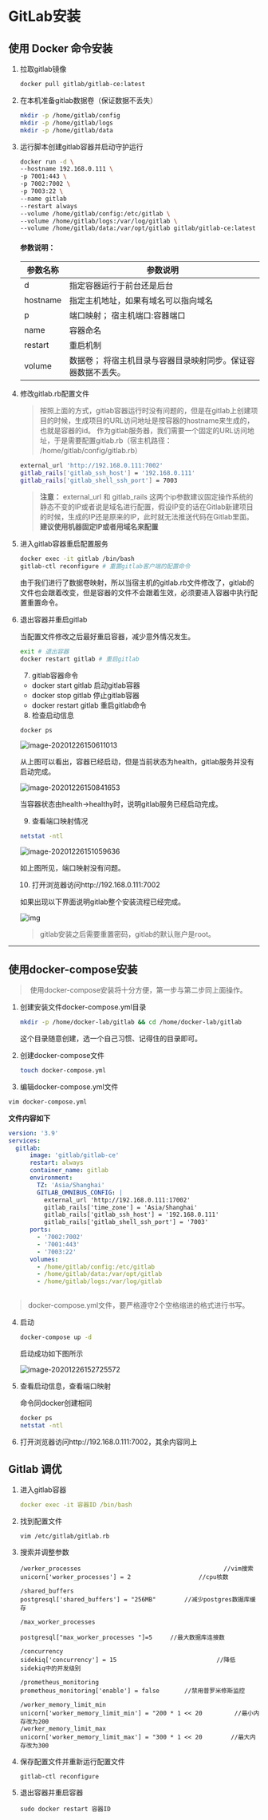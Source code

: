# GitLab安装

## 使用 Docker 命令安装

1. 拉取gitlab镜像

   ```sh
   docker pull gitlab/gitlab-ce:latest
   ```

2. 在本机准备gitlab数据卷（保证数据不丢失）

   ```sh
   mkdir -p /home/gitlab/config
   mkdir -p /home/gitlab/logs
   mkdir -p /home/gitlab/data
   ```

3. 运行脚本创建gitlab容器并启动守护运行

   ```sh
   docker run -d \
   --hostname 192.168.0.111 \
   -p 7001:443 \
   -p 7002:7002 \
   -p 7003:22 \
   --name gitlab
   --restart always
   --volume /home/gitlab/config:/etc/gitlab \
   --volume /home/gitlab/logs:/var/log/gitlab \
   --volume /home/gitlab/data:/var/opt/gitlab gitlab/gitlab-ce:latest
   ```

   #### 参数说明：

   | 参数名称 | 参数说明                                                      |
   | -------- | ------------------------------------------------------------- |
   | d        | 指定容器运行于前台还是后台                                    |
   | hostname | 指定主机地址，如果有域名可以指向域名                          |
   | p        | 端口映射； 宿主机端口:容器端口                                |
   | name     | 容器命名                                                      |
   | restart  | 重启机制                                                      |
   | volume   | 数据卷； 将宿主机目录与容器目录映射同步。保证容器数据不丢失。 |

4. 修改gitlab.rb配置文件

   > 按照上面的方式，gitlab容器运行时没有问题的，但是在gitlab上创建项目的时候，生成项目的URL访问地址是按容器的hostname来生成的， 也就是容器的id。 作为gitlab服务器，我们需要一个固定的URL访问地址，于是需要配置gitlab.rb（宿主机路径： /home/gitlab/config/gitlab.rb）

   ```	sh
   external_url 'http://192.168.0.111:7002'
   gitlab_rails['gitlab_ssh_host'] = '192.168.0.111'
   gitlab_rails['gitlab_shell_ssh_port'] = 7003
   ```

   > **注意：** external_url 和 gitlab_rails 这两个ip参数建议固定操作系统的静态不变的IP或者说是域名进行配置，假设IP变的话在Gitlab新建项目的时候，生成的IP还是原来的IP，此时就无法推送代码在Gitlab里面。**建议使用机器固定IP或者用域名来配置**

5. 进入gitlab容器重启配置服务

   ```sh
   docker exec -it gitlab /bin/bash
   gitlab-ctl reconfigure # 重置gitlab客户端的配置命令
   ```

   由于我们进行了数据卷映射，所以当宿主机的gitlab.rb文件修改了，gitlab的文件也会跟着改变，但是容器的文件不会跟着生效，必须要进入容器中执行配置重置命令。

 6. 退出容器并重启gitlab

    当配置文件修改之后最好重启容器，减少意外情况发生。

    ```sh
    exit # 退出容器
    docker restart gitlab # 重启gitlab
    ```

	7. gitlab容器命令

    * docker start gitlab 启动gitlab容器
    * docker stop gitlab 停止gitlab容器
    * docker restart gitlab 重启gitlab命令

	8. 检查启动信息

    ```sh
    docker ps
    ```

    <img src="GitLab安装.assets/image-20201226150611013.png" alt="image-20201226150611013"  />

    从上图可以看出，容器已经启动，但是当前状态为health，gitlab服务并没有启动完成。

    ![image-20201226150841653](GitLab安装.assets/image-20201226150841653.png)

    当容器状态由health->healthy时，说明gitlab服务已经启动完成。

	9. 查看端口映射情况

    ```sh
    netstat -ntl
    ```

    ![image-20201226151059636](C:\Users\Hale\AppData\Roaming\Typora\typora-user-images\image-20201226151059636.png)

    如上图所见，端口映射没有问题。

	10. 打开浏览器访问http://192.168.0.111:7002

     如果出现以下界面说明gitlab整个安装流程已经完成。

     ![img](GitLab安装.assets/14586304-6e4f38e8036d9c9f.png)

     > gitlab安装之后需要重置密码，gitlab的默认账户是root。

----



## 使用docker-compose安装

> ​	使用docker-compose安装将十分方便，第一步与第二步同上面操作。

1. 创建安装文件docker-compose.yml目录

   ```sh
   mkdir -p /home/docker-lab/gitlab && cd /home/docker-lab/gitlab
   ```

   这个目录随意创建，选一个自己习惯、记得住的目录即可。

2. 创建docker-compose文件

   ```sh
   touch docker-compose.yml
   ```

   

3. 编辑docker-compose.yml文件

   

  ```sh
  vim docker-compose.yml
  ```

  **文件内容如下**

  ```yml
  version: '3.9'
  services:
    gitlab:
        image: 'gitlab/gitlab-ce'
        restart: always
        container_name: gitlab
        environment:
          TZ: 'Asia/Shanghai'
          GITLAB_OMNIBUS_CONFIG: |
            external_url 'http://192.168.0.111:17002'
            gitlab_rails['time_zone'] = 'Asia/Shanghai'
            gitlab_rails['gitlab_ssh_host'] = '192.168.0.111'
            gitlab_rails['gitlab_shell_ssh_port'] = '7003'
        ports:
          - '7002:7002'
          - '7001:443'
          - '7003:22'
        volumes:
          - /home/gitlab/config:/etc/gitlab
          - /home/gitlab/data:/var/opt/gitlab
          - /home/gitlab/logs:/var/log/gitlab
   
  ```

   > docker-compose.yml文件，要严格遵守2个空格缩进的格式进行书写。

4. 启动

   ```sh
   docker-compose up -d
   ```

   启动成功如下图所示

   ![image-20201226152725572](GitLab安装.assets/image-20201226152725572.png)

5. 查看启动信息，查看端口映射

   命令同docker创建相同

   ```sh
   docker ps
   netstat -ntl
   ```

6. 打开浏览器访问http://192.168.0.111:7002，其余内容同上

## Gitlab 调优

1. 进入gitlab容器

   ```yaml
   docker exec -it 容器ID /bin/bash
   ```

   

2. 找到配置文件

   ```shell
   vim /etc/gitlab/gitlab.rb
   ```

   

3. 搜索并调整参数

   ```text
   /worker_processes                                        //vim搜索
   unicorn['worker_processes'] = 2                   //cpu核数
   
   /shared_buffers
   postgresql['shared_buffers'] = "256MB"        //减少postgres数据库缓存
   
   /max_worker_processes 
   
   postgresql["max_worker_processes "]=5     //最大数据库连接数
   
   /concurrency
   sidekiq['concurrency'] = 15                            //降低sidekiq中的并发级别
   
   /prometheus_monitoring
   prometheus_monitoring['enable'] = false       //禁用普罗米修斯监控
   
   /worker_memory_limit_min
   unicorn['worker_memory_limit_min'] = "200 * 1 << 20         //最小内存改为200
   /worker_memory_limit_max
   unicorn['worker_memory_limit_max'] = "300 * 1 << 20        //最大内存改为300
   ```

   

4. 保存配置文件并重新运行配置文件

   ```shell
   gitlab-ctl reconfigure
   ```

5. 退出容器并重启容器

   ```shell
   sudo docker restart 容器ID
   ```

   